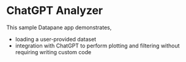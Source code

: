 # ChatGPT Analyzer

This sample Datapane app demonstrates,

- loading a user-provided dataset
- integration with ChatGPT to perform plotting and filtering without requiring writing custom code
